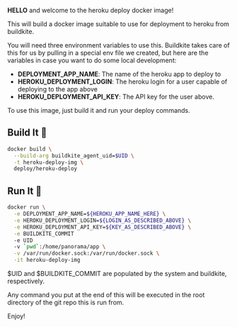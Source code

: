 __HELLO__ and welcome to the heroku deploy docker image!

This will build a docker image suitable to use for deployment to heroku from
buildkite.

You will need three environment variables to use this. Buildkite takes care of
this for us by pulling in a special env file we created, but here are the
variables in case you want to do some local development:

* __DEPLOYMENT_APP_NAME__: The name of the heroku app to deploy to
* __HEROKU_DEPLOYMENT_LOGIN__: The heroku login for a user capable of deploying
to the app above
* __HEROKU_DEPLOYMENT_API_KEY__: The API key for the user above.

To use this image, just build it and run your deploy commands.

## Build It :hammer:

```bash
docker build \
  --build-arg buildkite_agent_uid=$UID \
  -t heroku-deploy-img \
  deploy/heroku-deploy
```

## Run It :rocket:

```bash
docker run \
  -e DEPLOYMENT_APP_NAME=${HEROKU_APP_NAME_HERE} \
  -e HEROKU_DEPLOYMENT_LOGIN=${LOGIN_AS_DESCRIBED_ABOVE} \
  -e HEROKU_DEPLOYMENT_API_KEY=${KEY_AS_DESCRIBED_ABOVE} \
  -e BUILDKITE_COMMIT
  -e UID
  -v `pwd`:/home/panorama/app \
  -v /var/run/docker.sock:/var/run/docker.sock \
  -it heroku-deploy-img
```

$UID and $BUILDKITE_COMMIT are populated by the system and buildkite,
respectively.

Any command you put at the end of this will be executed in the root directory of
the git repo this is run from.

Enjoy!
